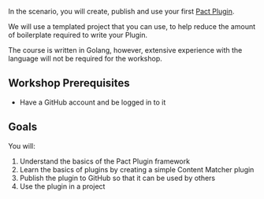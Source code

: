 In the scenario, you will create, publish and use your first [Pact Plugin](https://docs.pact.io/plugins).

We will use a templated project that you can use, to help reduce the amount of boilerplate required to write your Plugin.

The course is written in Golang, however, extensive experience with the language will not be required for the workshop.

## Workshop Prerequisites

* Have a GitHub account and be logged in to it

## Goals

You will:

1. Understand the basics of the Pact Plugin framework
2. Learn the basics of plugins by creating a simple Content Matcher plugin
3. Publish the plugin to GitHub so that it can be used by others
4. Use the plugin in a project
